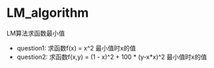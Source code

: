 # LM_algorithm
LM算法求函数最小值

- question1: 求函数f(x) = x^2 最小值时x的值
- question2: 求函数f(x,y) = (1 - x)^2 + 100 * (y-x*x)^2 最小值时x的值

